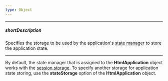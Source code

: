 ```yaml
---
type: Object
---
```

---
##### shortDescription
Specifies the storage to be used by the application's [state manager](/api-reference/40%20SPA%20Framework/StateManager '/Documentation/ApiReference/SPA_Framework/StateManager/') to store the application state.

---
By default, the state manager that is assigned to the **HtmlApplication** object works with the [session storage](https://en.wikipedia.org/wiki/Web_storage#Local_and_session_storage). To specify another storage for application state storing, use the **stateStorage** option of the **HtmlApplication** object.